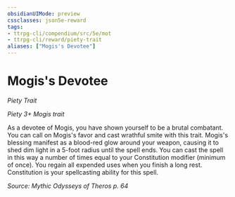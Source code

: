 ```yaml
---
obsidianUIMode: preview
cssclasses: json5e-reward
tags:
- ttrpg-cli/compendium/src/5e/mot
- ttrpg-cli/reward/piety-trait
aliases: ["Mogis's Devotee"]
---
```

# Mogis's Devotee
*Piety Trait*  

*Piety 3+ Mogis trait*

As a devotee of Mogis, you have shown yourself to be a brutal combatant. You can call on Mogis's favor and cast wrathful smite with this trait. Mogis's blessing manifest as a blood-red glow around your weapon, causing it to shed dim light in a 5-foot radius until the spell ends. You can cast the spell in this way a number of times equal to your Constitution modifier (minimum of once). You regain all expended uses when you finish a long rest. Constitution is your spellcasting ability for this spell.

*Source: Mythic Odysseys of Theros p. 64*